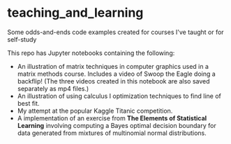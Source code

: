 # teaching_and_learning
Some odds-and-ends code examples created for courses I've taught or for self-study

This repo has Jupyter notebooks containing the following:
- An illustration of matrix techniques in computer graphics used in a matrix methods course. Includes a video of Swoop the Eagle doing a backflip! (The three videos created in this notebook are also saved separately as mp4 files.)
- An illustration of using calculus I optimization techniques to find line of best fit.
- My attempt at the popular Kaggle Titanic competition.
- A implementation of an exercise from **The Elements of Statistical Learning** involving computing a Bayes optimal decision boundary for data generated from mixtures of multinomial normal distributions.
